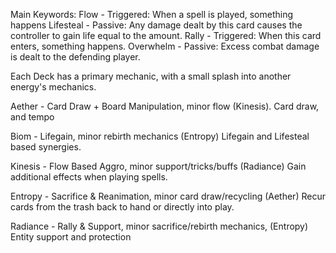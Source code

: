 Main Keywords:
Flow - Triggered: When a spell is played, something happens
Lifesteal - Passive: Any damage dealt by this card causes the controller to gain life equal to the amount.
Rally - Triggered: When this card enters, something happens.
Overwhelm - Passive: Excess combat damage is dealt to the defending player.

Each Deck has a primary mechanic, with a small splash into another energy's mechanics.

Aether - Card Draw + Board Manipulation, minor flow (Kinesis).
Card draw, and tempo

Biom - Lifegain, minor rebirth mechanics (Entropy)
Lifegain and Lifesteal based synergies.

Kinesis - Flow Based Aggro, minor support/tricks/buffs (Radiance)
Gain additional effects when playing spells.

Entropy - Sacrifice & Reanimation, minor card draw/recycling (Aether)
Recur cards from the trash back to hand or directly into play.

Radiance - Rally & Support, minor sacrifice/rebirth mechanics, (Entropy)
Entity support and protection

